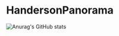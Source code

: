# HandersonPanorama
![Anurag's GitHub stats](https://github-readme-stats.vercel.app/api?username=HandersonPanorama&show_icons=true&theme=radical)
